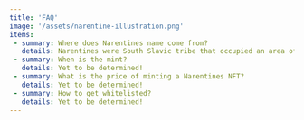 ```yaml
---
title: 'FAQ'
image: '/assets/narentine-illustration.png'
items:
 - summary: Where does Narentines name come from?
   details: Narentines were South Slavic tribe that occupied an area of southern Dalmatia centered at the river of Neretva, which in their time was called Narenta, hence the name Narentines!
 - summary: When is the mint?
   details: Yet to be determined!
 - summary: What is the price of minting a Narentines NFT?
   details: Yet to be determined!
 - summary: How to get whitelisted?
   details: Yet to be determined!
---
```

